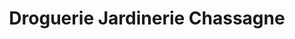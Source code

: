 ---
title: "Droguerie Jardinerie Chassagne"
url: /courpiere/droguerie-jardinerie-chassagne/
shop: matériel informatique
---